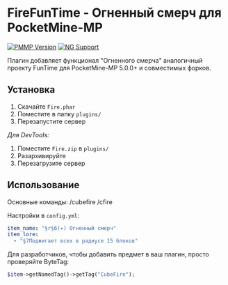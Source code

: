 # FireFunTime - Огненный смерч для PocketMine-MP

[![PMMP Version](https://img.shields.io/badge/PocketMine-5.0.0+-blue.svg)](https://pmmp.io)
[![NG Support](https://img.shields.io/badge/NetherGamesMC-1.20--1.21.93-green.svg)](https://nethergamesmc.com)

Плагин добавляет функционал "Огненного смерча" аналогичный проекту FunTime для PocketMine-MP 5.0.0+ и совместимых форков.

## Установка
1. Скачайте `Fire.phar`
2. Поместите в папку `plugins/`
3. Перезапустите сервер

*Для DevTools:*
1. Поместите `Fire.zip` в `plugins/`
2. Разархивируйте
3. Перезагрузите сервер

## Использование
Основные команды:
/cubefire
/cfire

Настройки в `config.yml`:
```yaml
item_name: "§r§6(✦) Огненный смерч"
item_lore:
  - "§7Поджигает всех в радиусе 15 блоков"
```
Для разработчиков, чтобы добавить предмет в ваш плагин, просто проверяйте ByteTag:
```php
$item->getNamedTag()->getTag("CubeFire");
```
